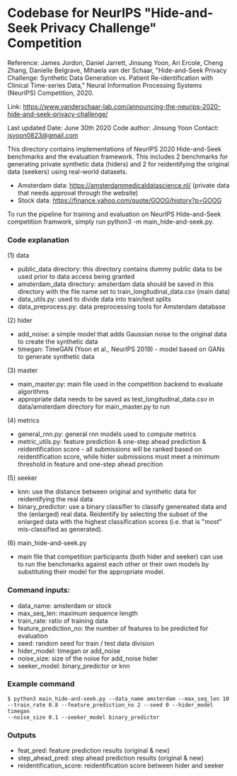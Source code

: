 # Codebase for NeurIPS "Hide-and-Seek Privacy Challenge" Competition 

Reference: James Jordon, Daniel Jarrett, Jinsung Yoon, Ari Ercole, Cheng Zhang, Danielle Belgrave, Mihaela van der Schaar, 
"Hide-and-Seek Privacy Challenge: Synthetic Data Generation vs. Patient Re-identification with Clinical Time-series Data," 
Neural Information Processing Systems (NeurIPS) Competition, 2020.

Link: https://www.vanderschaar-lab.com/announcing-the-neurips-2020-hide-and-seek-privacy-challenge/

Last updated Date: June 30th 2020
Code author: Jinsung Yoon
Contact: jsyoon0823@gmail.com

This directory contains implementations of NeurIPS 2020 Hide-and-Seek benchmarks and the evaluation framework. This includes 2 benchmarks for generating private synthetic data (hiders) and 2 for reidentifying the original data (seekers) using real-world datasets.

-   Amsterdam data: https://amsterdammedicaldatascience.nl/ (private data that needs approval through the website)
-   Stock data: https://finance.yahoo.com/quote/GOOG/history?p=GOOG

To run the pipeline for training and evaluation on NeurIPS Hide-and-Seek competition framwork, simply run 
python3 -m main_hide-and-seek.py.

### Code explanation

(1) data
- public_data directory: this directory contains dummy public data to be used prior to data access being granted
- amsterdam_data directory: amsterdam data should be saved in this directory with the file name set to train_longitudinal_data.csv (main data)
- data_utils.py: used to divide data into train/test splits
- data_preprocess.py: data preprocessing tools for Amsterdam database

(2) hider
- add_noise: a simple model that adds Gaussian noise to the original data to create the synthetic data
- timegan: TimeGAN (Yoon et al., NeurIPS 2019) - model based on GANs to generate synthetic data

(3) master
- main_master.py: main file used in the competition backend to evaluate algorithms
- appropriate data needs to be saved as test_longitudinal_data.csv in data/amsterdam directory for main_master.py to run

(4) metrics
- general_rnn.py: general rnn models used to compute metrics
- metric_utils.py: feature prediction & one-step ahead prediction & reidentification score - all submissions will be ranked based on reidentification score, while hider submissions must meet a minimum threshold in feature and one-step ahead precition

(5) seeker
- knn: use the distance between original and synthetic data for reidentifying the real data
- binary_predictor: use a binary classifier to classify genereated data and the (enlarged) real data.
                    Reidentify by selecting the subset of the enlarged data with the highest classification scores (i.e. that is "most" mis-classified as generated).

(6) main_hide-and-seek.py
- main file that competition participants (both hider and seeker) can use to run the benchmarks against each other or their own models by substituting their model for the appropriate model.

### Command inputs:

-   data_name: amsterdam or stock
-   max_seq_len: maximum sequence length
-   train_rate: ratio of training data
-   feature_prediction_no: the number of features to be predicted for evaluation
-   seed: random seed for train / test data division
-   hider_model: timegan or add_noise
-   noise_size: size of the noise for add_noise hider
-   seeker_model: binary_predictor or knn

### Example command

```shell
$ python3 main_hide-and-seek.py --data_name amsterdam --max_seq_len 10
--train_rate 0.8 --feature_prediction_no 2 --seed 0 --hider_model timegan 
--noise_size 0.1 --seeker_model binary_predictor
```

### Outputs

-   feat_pred: feature prediction results (original & new) 
-   step_ahead_pred: step ahead prediction results (original & new)
-   reidentification_score: reidentification score between hider and seeker
